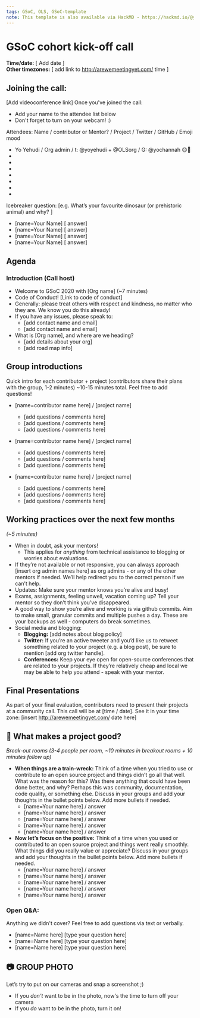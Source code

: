 ```yaml
---
tags: GSoC, OLS, GSoC-template
note: This template is also available via HackMD - https://hackmd.io/@yoyehudi/Hk3wd-ZPr
---
```


# GSoC cohort kick-off call

**Time/date:** [ Add date ]  
**Other timezones:** [ add link to http://arewemeetingyet.com/ time ]

## Joining the call: 
[Add videoconference link] 
Once you've joined the call:
- Add your name to the attendee list below 
- Don't forget to turn on your webcam! :) 
    

Attendees: Name / contributor or Mentor? / Project / Twitter / GitHub / Emoji mood
- Yo Yehudi / Org admin / t: @yoyehudi + @OLSorg / G: @yochannah 😊🎉
- 
- 
- 
- 
- 
- 
-  

Icebreaker question: [e.g. What’s your favourite dinosaur (or prehistoric animal) and why? ]
- [name=Your Name] [ answer]
- [name=Your Name] [ answer]
- [name=Your Name] [ answer]
- [name=Your Name] [ answer]

## Agenda

### Introduction (Call host)
 - Welcome to GSoC 2020 with [Org name] (~7 minutes)
 - Code of Conduct! [Link to code of conduct]
  - Generally: please treat others with respect and kindness, no matter who they are. We know you do this already! 
  - If you have any issues, please speak to:
    - [add contact name and email]
    - [add contact name and email]
- What is [Org name], and where are we heading? 
    - [add details about your org]
    - [add road map info]

## Group introductions
Quick intro for each contributor + project (contributors share their plans with the group, 1-2 minutes) ~10-15 minutes total. Feel free to add questions!

- [name=contributor name here] / [project name]
    - [add questions / comments here]
    - [add questions / comments here]
    - [add questions / comments here]

- [name=contributor name here] / [project name]
    - [add questions / comments here]
    - [add questions / comments here]
    - [add questions / comments here]

- [name=contributor name here] / [project name]
    - [add questions / comments here]
    - [add questions / comments here]
    - [add questions / comments here]
    
## Working practices over the next few months 
_(~5 minutes)_

- When in doubt, ask your mentors!
    - This applies for *anything* from technical assistance to blogging or worries about evaluations. 
- If they’re not available or not responsive, you can always approach [insert org admin names here] as org admins - or any of the other mentors if needed.  We’ll help redirect you to the correct person if we can’t help. 
- Updates: Make sure your mentor knows you’re alive and busy!
- Exams, assignments, feeling unwell, vacation coming up? Tell your mentor so they don’t think you’ve disappeared.
- A good way to show you’re alive and working is via github commits. Aim to make small, granular commits and multiple pushes a day. These are your backups as well - computers do break sometimes. 
- Social media and blogging: 
    - **Blogging:** [add notes about blog policy]
    - **Twitter:** If you’re an active tweeter and you’d like us to retweet something related to your project (e.g. a blog post), be sure to mention [add org twitter handle].
    - **Conferences:** Keep your eye open for open-source conferences that are related to your projects. If they’re relatively cheap and local we may be able to help you attend - speak with your mentor. 
    
## Final Presentations
As part of your final evaluation, contributors need to present their projects at a community call. This call will be at [time / date]. See it in your time zone: [insert http://arewemeetingyet.com/ date here]

## 💬 What makes a project good? 
_Break-out rooms (3-4 people per room, ~10 minutes in breakout rooms + 10 minutes follow up)_

- **When things are a train-wreck:** Think of a time when you tried to use or contribute to an open source project and things didn’t go all that well. What was the reason for this? Was there anything that could have been done better, and why? Perhaps this was community, documentation, code quality, or something else. Discuss in your groups and add your thoughts in the bullet points below. Add more bullets if needed.
    - [name=Your name here] / answer
    - [name=Your name here] / answer
    - [name=Your name here] / answer
    - [name=Your name here] / answer
    - [name=Your name here] / answer
- **Now let’s focus on the positive:** Think of a time when you used or contributed to an open source project and things went really smoothly. What things did you really value or appreciate? Discuss in your groups and add your thoughts in the bullet points below. Add more bullets if needed.
    - [name=Your name here] / answer
    - [name=Your name here] / answer
    - [name=Your name here] / answer
    - [name=Your name here] / answer
    - [name=Your name here] / answer
    
### Open Q&A: 
Anything we didn't cover? Feel free to add questions via text or verbally. 
- [name=Name here] [type your question here]
- [name=Name here] [type your question here]
- [name=Name here] [type your question here]

## :camera: GROUP PHOTO

Let’s try to put on our cameras and snap a screenshot ;) 
- If you _don't_ want to be in the photo, now's the time to turn off your camera
- If you _do_ want to be in the photo, turn it on!
